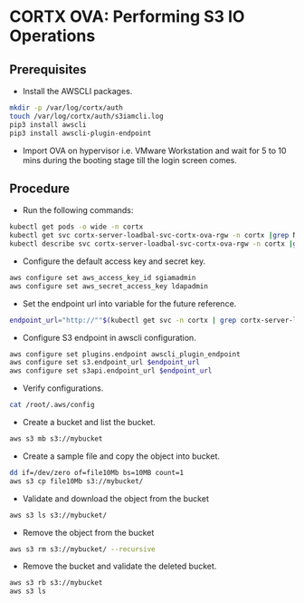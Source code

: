 CORTX OVA: Performing S3 IO Operations
======================================


## Prerequisites

- Install the AWSCLI packages.
```bash
mkdir -p /var/log/cortx/auth
touch /var/log/cortx/auth/s3iamcli.log
pip3 install awscli
pip3 install awscli-plugin-endpoint
```

- Import OVA on hypervisor i.e. VMware Workstation and wait for 5 to 10 mins during the booting stage till the login screen comes.


## Procedure

- Run the following commands:
```bash
kubectl get pods -o wide -n cortx
kubectl get svc cortx-server-loadbal-svc-cortx-ova-rgw -n cortx |grep NodePort
kubectl describe svc cortx-server-loadbal-svc-cortx-ova-rgw -n cortx |grep NodePort:
```

- Configure the default access key and secret key.
```bash
aws configure set aws_access_key_id sgiamadmin
aws configure set aws_secret_access_key ldapadmin
```

- Set the endpoint url into variable for the future reference.
```bash
endpoint_url="http://""$(kubectl get svc -n cortx | grep cortx-server-loadbal | awk '{ print $3 }')"":80"
```

- Configure S3 endpoint in awscli configuration.
```bash
aws configure set plugins.endpoint awscli_plugin_endpoint
aws configure set s3.endpoint_url $endpoint_url
aws configure set s3api.endpoint_url $endpoint_url
```

- Verify configurations.
```bash
cat /root/.aws/config
```

- Create a bucket and list the bucket.
```bash
aws s3 mb s3://mybucket
```

- Create a sample file and copy the object into bucket.
```bash
dd if=/dev/zero of=file10Mb bs=10MB count=1
aws s3 cp file10Mb s3://mybucket/
```

- Validate and download the object from the bucket
```bash
aws s3 ls s3://mybucket/
```

- Remove the object from the bucket
```bash
aws s3 rm s3://mybucket/ --recursive
```

- Remove the bucket and validate the deleted bucket.
```bash
aws s3 rb s3://mybucket
aws s3 ls
```
